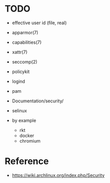 <!--
{
  "title": "Linux Security",
  "date": "2017-05-18T12:28:03+09:00",
  "category": "",
  "tags": ["linux"],
  "draft": true
}
-->

# TODO

- effective user id (file, real)
- apparmor(7)
- capabilities(7)
- xattr(7)
- seccomp(2)
- policykit
- logind
- pam
- Documentation/security/
- selinux

- by example
  - rkt
  - docker
  - chromium

# Reference

- https://wiki.archlinux.org/index.php/Security
